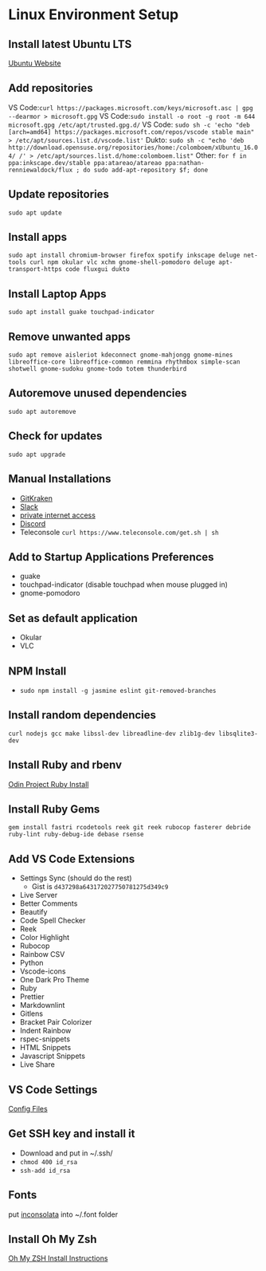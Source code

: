 # Linux Environment Setup

## Install latest Ubuntu LTS

[Ubuntu Website](https://www.ubuntu.com/download/desktop)

## Add repositories

VS Code:`curl https://packages.microsoft.com/keys/microsoft.asc | gpg --dearmor > microsoft.gpg`
VS Code:`sudo install -o root -g root -m 644 microsoft.gpg /etc/apt/trusted.gpg.d/`
VS Code: `sudo sh -c 'echo "deb [arch=amd64] https://packages.microsoft.com/repos/vscode stable main" > /etc/apt/sources.list.d/vscode.list'`
Dukto: `sudo sh -c "echo 'deb http://download.opensuse.org/repositories/home:/colomboem/xUbuntu_16.04/ /' > /etc/apt/sources.list.d/home:colomboem.list"`
Other: `for f in ppa:inkscape.dev/stable ppa:atareao/atareao ppa:nathan-renniewaldock/flux ; do sudo add-apt-repository $f; done`

## Update repositories

`sudo apt update`

## Install apps

`sudo apt install chromium-browser firefox spotify inkscape deluge net-tools curl npm okular vlc xchm gnome-shell-pomodoro deluge apt-transport-https code fluxgui dukto`

## Install Laptop Apps

`sudo apt install guake touchpad-indicator`

## Remove unwanted apps

`sudo apt remove aisleriot kdeconnect gnome-mahjongg gnome-mines libreoffice-core libreoffice-common remmina rhythmbox simple-scan shotwell gnome-sudoku gnome-todo totem thunderbird`

## Autoremove unused dependencies

`sudo apt autoremove`

## Check for updates

`sudo apt upgrade`

## Manual Installations

- [GitKraken](https://www.gitkraken.com/download)
- [Slack](https://slack.com/downloads/linux)
- [private internet access](https://www.privateinternetaccess.com/helpdesk/guides/desktop/linux/ubuntu-openvpn-setup)
- [Discord](https://discordapp.com/download)
- Teleconsole `curl https://www.teleconsole.com/get.sh | sh`

## Add to Startup Applications Preferences

- guake
- touchpad-indicator (disable touchpad when mouse plugged in)
- gnome-pomodoro

## Set as default application

- Okular
- VLC

## NPM Install

- `sudo npm install -g jasmine eslint git-removed-branches`

## Install random dependencies

`curl nodejs gcc make libssl-dev libreadline-dev zlib1g-dev libsqlite3-dev`

## Install Ruby and rbenv

[Odin Project Ruby Install](https://www.theodinproject.com/courses/web-development-101/lessons/your-first-rails-application?ref=lnav)

## Install Ruby Gems

`gem install fastri rcodetools reek git reek rubocop fasterer debride ruby-lint ruby-debug-ide debase rsense`

## Add VS Code Extensions

- Settings Sync (should do the rest)
  - Gist is `d437298a643172027750781275d349c9`
- Live Server
- Better Comments
- Beautify
- Code Spell Checker
- Reek
- Color Highlight
- Rubocop
- Rainbow CSV
- Python
- Vscode-icons
- One Dark Pro Theme
- Ruby
- Prettier
- Markdownlint
- Gitlens
- Bracket Pair Colorizer
- Indent Rainbow
- rspec-snippets
- HTML Snippets
- Javascript Snippets
- Live Share

## VS Code Settings

[Config Files](installation/vscode.md)

## Get SSH key and install it

- Download and put in ~/.ssh/
- `chmod 400 id_rsa`
- `ssh-add id_rsa`

## Fonts

put [inconsolata](installation/Inconsolata.otf) into ~/.font folder

## Install Oh My Zsh

[Oh My ZSH Install Instructions](installation/ohmyzsh.md)
